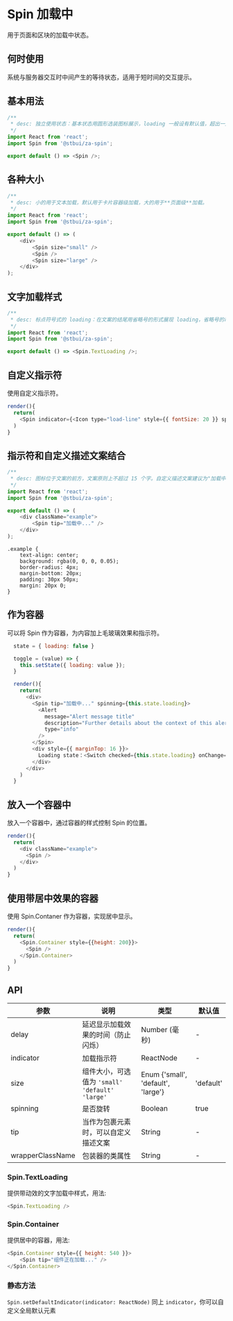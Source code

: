 # Spin 加载中

用于页面和区块的加载中状态。

## 何时使用

系统与服务器交互时中间产生的等待状态，适用于短时间的交互提示。

## 基本用法

```js
/**
 * desc: 独立使用状态：基本状态用圆形选装图标展示，loading 一般设有默认值，超出一定时间后则会给到反馈，loading 时间根据业务自定义。loading 图标的动效为顺时针旋转的样式。
 */
import React from 'react';
import Spin from '@stbui/za-spin';

export default () => <Spin />;
```

## 各种大小

```ts
/**
 * desc: 小的用于文本加载，默认用于卡片容器级加载，大的用于**页面级**加载。
 */
import React from 'react';
import Spin from '@stbui/za-spin';

export default () => (
    <div>
        <Spin size="small" />
        <Spin />
        <Spin size="large" />
    </div>
);
```

## 文字加载样式

```ts
/**
 * desc: 标点符号式的 loading：在文案的结尾用省略号的形式展现 loading，省略号的动效为依次出现，满 3 个后，全部消失，如此循环动效。
 */
import React from 'react';
import Spin from '@stbui/za-spin';

export default () => <Spin.TextLoading />;
```

## 自定义指示符

使用自定义指示符。

```js
render(){
  return(
    <Spin indicator={<Icon type="load-line" style={{ fontSize: 20 }} spinning />} />
  )
}
```

## 指示符和自定义描述文案结合

```ts
/**
 * desc: 图标位于文案的前方，文案原则上不超过 15 个字。自定义描述文案建议为"加载中..."。
 */
import React from 'react';
import Spin from '@stbui/za-spin';

export default () => (
    <div className="example">
        <Spin tip="加载中..." />
    </div>
);
```

```less
.example {
    text-align: center;
    background: rgba(0, 0, 0, 0.05);
    border-radius: 4px;
    margin-bottom: 20px;
    padding: 30px 50px;
    margin: 20px 0;
}
```

## 作为容器

可以将 Spin 作为容器，为内容加上毛玻璃效果和指示符。

```js
  state = { loading: false }

  toggle = (value) => {
    this.setState({ loading: value });
  }

  render(){
    return(
      <div>
        <Spin tip="加载中..." spinning={this.state.loading}>
          <Alert
            message="Alert message title"
            description="Further details about the context of this alert."
            type="info"
          />
        </Spin>
        <div style={{ marginTop: 16 }}>
          Loading state：<Switch checked={this.state.loading} onChange={this.toggle} />
        </div>
      </div>
    )
  }
```

## 放入一个容器中

放入一个容器中，通过容器的样式控制 Spin 的位置。

```js
render(){
  return(
    <div className="example">
      <Spin />
    </div>
  )
}
```

## 使用带居中效果的容器

使用 Spin.Contaner 作为容器，实现居中显示。

```js
render(){
  return(
    <Spin.Container style={{height: 200}}>
      <Spin />
    </Spin.Container>
  )
}
```

## API

| 参数             | 说明                                               | 类型                               | 默认值    |
| ---------------- | -------------------------------------------------- | ---------------------------------- | --------- |
| delay            | 延迟显示加载效果的时间（防止闪烁）                 | Number (毫秒)                      | -         |
| indicator        | 加载指示符                                         | ReactNode                          | -         |
| size             | 组件大小，可选值为 `'small'` `'default'` `'large'` | Enum {'small', 'default', 'large'} | 'default' |
| spinning         | 是否旋转                                           | Boolean                            | true      |
| tip              | 当作为包裹元素时，可以自定义描述文案               | String                             | -         |
| wrapperClassName | 包装器的类属性                                     | String                             | -         |

### Spin.TextLoading

提供带动效的文字加载中样式，用法:

```js
<Spin.TextLoading />
```

### Spin.Container

提供居中的容器，用法:

```js
<Spin.Container style={{ height: 540 }}>
    <Spin tip="组件正在加载..." />
</Spin.Container>
```

### 静态方法

`Spin.setDefaultIndicator(indicator: ReactNode)`
同上 `indicator`，你可以自定义全局默认元素
